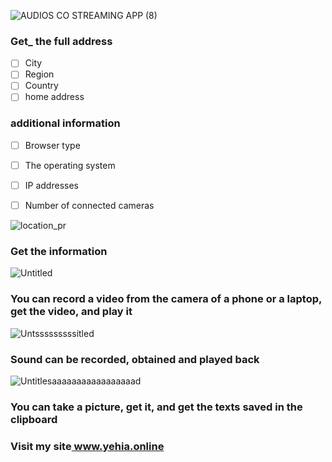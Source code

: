 ![AUDIOS CO  STREAMING APP (8)](https://user-images.githubusercontent.com/42983220/77710165-ff4a5480-6fd5-11ea-90f5-c82e0b72b443.png)


### Get_ the full address

- [ ] City
- [ ] Region
- [ ] Country
- [ ] home address
### additional **information**
- [ ] Browser type
- [ ] The operating system
- [ ] IP addresses
- [ ] Number of connected cameras


![location_pr](https://user-images.githubusercontent.com/42983220/77339193-1833db00-6d34-11ea-8b9f-3dd96155a6f9.jpg)
### Get the information
![Untitled](https://user-images.githubusercontent.com/42983220/77340915-a4470200-6d36-11ea-94eb-f3b7c6274e26.png)
### You can record a video from the camera of a phone or a laptop, get the video, and play it
![Untsssssssssitled](https://user-images.githubusercontent.com/42983220/77342072-529f7700-6d38-11ea-9868-243d9e95ce77.png)

### Sound can be recorded, obtained and played back
![Untitlesaaaaaaaaaaaaaaaaad](https://user-images.githubusercontent.com/42983220/77342604-1ddfef80-6d39-11ea-8b7f-db1058e58c67.png)
### You can take a picture, get it, and get the texts saved in the clipboard

### Visit my site[ www.**yehia.online**](https://www.yehia.online)
